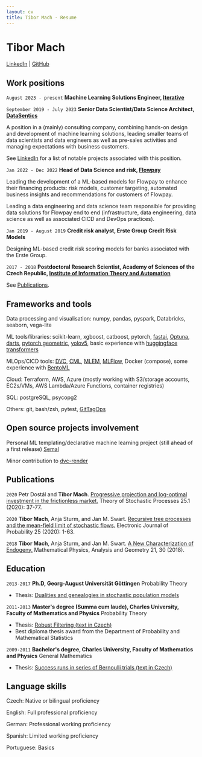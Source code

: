 ```yaml
---
layout: cv
title: Tibor Mach - Resume
---
```

# Tibor Mach

<div id="webaddress">
<a href="https://www.linkedin.com/in/tibor-mach/">LinkedIn</a>
| <a href="http://github.com/tibor-mach">GitHub</a>
</div>

## Work positions

`August 2023 - present`
__Machine Learning Solutions Engineer, [Iterative](https://www.iterative.ai)__

`September 2019 - July 2023`
__Senior Data Scientist/Data Science Architect, [DataSentics](https://datasentics.com/)__ 

A position in a (mainly) consulting company, combining hands-on design and development of machine learning solutions, leading smaller teams of data scientists and data engineers as well as pre-sales activities and managing expectations with business customers.

See [LinkedIn](https://www.linkedin.com/in/tibor-mach/) for a list of notable projects associated with this position.

`Jan 2022 - Dec 2022`
__Head of Data Science and risk, [Flowpay](https://www.flowpay.io/en)__

Leading the development of a ML-based models for Flowpay to enhance their financing products: risk models, customer targeting, automated business insights and recommendations for customers of Flowpay.

Leading a data engineering and data science team responsible for providing data solutions for Flowpay end to end (infrastructure, data engineering, data science as well as associated CICD and DevOps practices).


`Jan 2019 - August 2019`
__Credit risk analyst, Erste Group Credit Risk Models__

Designing ML-based credit risk scoring models for banks associated with the Erste Group.


`2017 - 2018`
__Postdoctoral Research Scientist, Academy of Sciences of the Czech Republic, [Institute of Information Theory and Automation](https://www.utia.cas.cz/)__

See [Publications](#Publications).

## Frameworks and tools

Data processing and visualisation: numpy, pandas, pyspark, Databricks, seaborn, vega-lite


ML tools/libraries: scikit-learn, xgboost, catboost, pytorch, [fastai](https://github.com/fastai/fastai), [Optuna](https://github.com/optuna/optuna), [darts](https://github.com/unit8co/darts), [pytorch geometric](https://github.com/pyg-team/pytorch_geometric), [yolov5](https://github.com/ultralytics/yolov5), basic experience with [huggingface transformers](https://github.com/huggingface/transformers)


MLOps/CICD tools: [DVC](https://github.com/iterative/dvc), [CML](https://github.com/iterative/cml), [MLEM](https://github.com/iterative/cml), [MLFlow](https://github.com/mlflow/mlflow), Docker (compose), some experience with [BentoML](https://github.com/bentoml/BentoML)


Cloud: Terraform, AWS, Azure (mostly working with S3/storage accounts, EC2s/VMs, AWS Lambda/Azure Functions, container registries)


SQL: postgreSQL, psycopg2


Others: git, bash/zsh, pytest, [GitTagOps](https://github.com/iterative/gto)

## Open source projects involvement

Personal ML templating/declarative machine learning project (still ahead of a first release) [Semal](https://github.com/tibor-mach/semal)

Minor contribution to [dvc-render](https://github.com/iterative/dvc-render)

## Publications

`2020`
Petr Dostál and **Tibor Mach**.
[Progressive projection and log-optimal investment in the frictionless market.](http://tsp.imath.kiev.ua/files/2510/art2510_03.pdf)
Theory of Stochastic Processes 25.1 (2020): 37-77.

`2020`
**Tibor Mach**, Anja Sturm, and Jan M. Swart.
[Recursive tree processes and the mean-field limit of stochastic flows.](https://doi.org/10.1214/20-EJP460)
Electronic Journal of Probability 25 (2020): 1-63.

`2018`
**Tibor Mach**, Anja Sturm, and Jan M. Swart.
[A New Characterization of Endogeny.](https://link.springer.com/article/10.1007/s11040-018-9288-y)
 Mathematical Physics, Analysis and Geometry 21, 30 (2018).

## Education

`2013-2017`
__Ph.D, Georg-August Universität Göttingen__
Probability Theory

- Thesis: [Dualities and genealogies in stochastic population models](https://core.ac.uk/download/pdf/151618289.pdf)

`2011-2013`
__Master's degree (Summa cum laude), Charles University, Faculty of Mathematics and Physics__
Probability Theory

- Thesis: [Robust Filtering (text in Czech)](https://dspace.cuni.cz/handle/20.500.11956/52088)
- Best diploma thesis award from the Department of Probability and Mathematical Statistics

`2009-2011`
__Bachelor's degree, Charles University, Faculty of Mathematics and Physics__
General Mathematics

- Thesis: [Success runs in series of Bernoulli trials (text in Czech)](https://dspace.cuni.cz/handle/20.500.11956/38662)

## Language skills

Czech:  Native or bilingual proficiency

English: Full professional proficiency 

German:  Professional working proficiency

Spanish: Limited working proficiency

Portuguese: Basics
